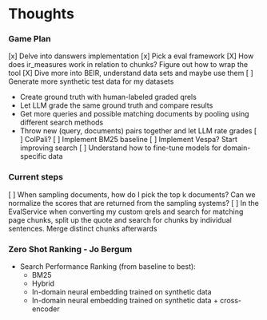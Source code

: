 # Thoughts

### Game Plan
[x] Delve into danswers implementation
[x] Pick a eval framework 
[X] How does ir_measures work in relation to chunks? Figure out how to wrap the tool
[X] Dive more into BEIR, understand data sets and maybe use them
[ ] Generate more synthetic test data for my datasets
  - Create ground truth with human-labeled graded qrels
  - Let LLM grade the same ground truth and compare results
  - Get more queries and possible matching documents by pooling using different search methods
  - Throw new (query, documents) pairs together and let LLM rate grades
[ ] ColPali?
[ ] Implement BM25 baseline
[ ] Implement Vespa? Start improving search
[ ] Understand how to fine-tune models for domain-specific data

### Current steps
[ ] When sampling documents, how do I pick the top k documents? 
    Can we normalize the scores that are returned from the sampling systems?
[ ] In the EvalService when converting my custom qrels and search for matching page chunks, split up the quote and search for chunks by individual sentences. Merge distinct chunks afterwards
    
   
### Zero Shot Ranking - Jo Bergum
- Search Performance Ranking (from baseline to best):
  - BM25
  - Hybrid
  - In-domain neural embedding trained on synthetic data
  - In-domain neural embedding trained on synthetic data + cross-encoder
